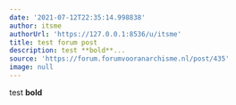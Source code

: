 ```yaml
---
date: '2021-07-12T22:35:14.998838'
author: itsme
authorUrl: 'https://127.0.0.1:8536/u/itsme'
title: test forum post
description: test **bold**...
source: 'https://forum.forumvooranarchisme.nl/post/435'
image: null
---
```

test **bold**